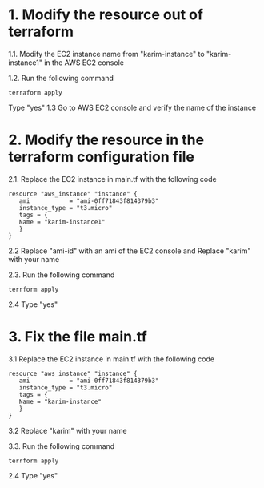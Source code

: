# 1. Modify the resource out of terraform
1.1. Modify the EC2 instance name from "karim-instance" to "karim-instance1" in the AWS EC2 console

1.2. Run the following command
```
terraform apply
```
Type "yes"
1.3 Go to AWS EC2 console and verify the name of the instance

# 2. Modify the resource in the terraform configuration file
2.1. Replace the EC2 instance in main.tf with the following code
```
resource "aws_instance" "instance" {
   ami           = "ami-0ff71843f814379b3"
   instance_type = "t3.micro"
   tags = {
   Name = "karim-instance1"
   }
}
```
2.2 Replace "ami-id" with an ami of the EC2 console and Replace "karim" with your name

2.3. Run the following command
```
terrform apply
```
2.4 Type "yes"

# 3. Fix the file main.tf
3.1 Replace the EC2 instance in main.tf with the following code
```
resource "aws_instance" "instance" {
   ami           = "ami-0ff71843f814379b3"
   instance_type = "t3.micro"
   tags = {
   Name = "karim-instance"
   }
}
```
3.2 Replace "karim" with your name

3.3. Run the following command
```
terrform apply
```
2.4 Type "yes"